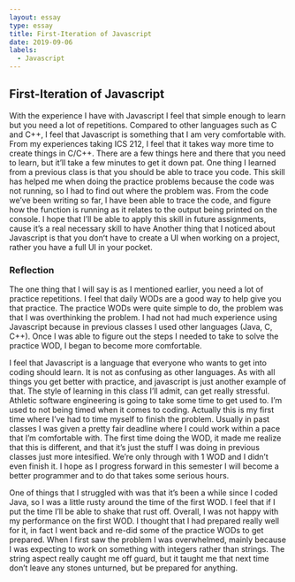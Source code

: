 ```yaml
---
layout: essay
type: essay
title: First-Iteration of Javascript
date: 2019-09-06
labels:
  - Javascript
---
```

## First-Iteration of Javascript
With the experience I have with Javascript I feel that simple enough to learn but you need a lot of repetitions. Compared to other languages such as C and C++, I feel that Javascript is something that I am very comfortable with. From my experiences taking ICS 212, I feel that it takes way more time to create things in C/C++. There are a few things here and there that you need to learn, but it’ll take a few minutes to get it down pat. One thing I learned from a previous class is that you should be able to trace you code. This skill has helped me when doing the practice problems because the code was not running, so I had to find out where the problem was. From the code we’ve been writing so far, I have been able to trace the code, and figure how the function is running as it relates to the output being printed on the console. I hope that I’ll be able to apply this skill in future assignments, cause it’s a real necessary skill to have  Another thing that I noticed about Javascript is that you donʻt have to create a UI when working on a project, rather you have a full UI in your pocket. 

### Reflection
The one thing that I will say is as I mentioned earlier, you need a lot of practice repetitions. I feel that daily WODs are a good way to help give you that practice. The practice WODs were quite simple to do, the problem was that I was overthinking the problem. I had not had much experience using Javascript because in previous classes I used other languages (Java, C, C++). Once I was able to figure out the steps I needed to take to solve the practice WOD, I began to become more comfortable.

I feel that Javascript is a language that everyone who wants to get into coding should learn. It is not as confusing as other languages. As with all things you get better with practice, and javascript is just another example of that. The style of learning in this class I’ll admit, can get really stressful. Athletic software engineering is going to take some time to get used to. I’m used to not being timed when it comes to coding. Actually this is my first time where I’ve had to time myself to finish the problem. Usually in past classes I was given a pretty fair deadline where I could work within a pace that I’m comfortable with. The first time doing the WOD, it made me realize that this is different, and that it’s just the stuff I was doing in previous classes just more intesified. We’re only through with 1 WOD and I didn’t even finish it. I hope as I progress forward in this semester I will become a better programmer and to do that takes some serious hours. 

One of things that I struggled with was that it’s been a while since I coded Java, so I was a little rusty around the time of the first WOD. I feel that if I put the time I’ll be able to shake that rust off. Overall, I was not happy with my performance on the first WOD. I thought that I had prepared really well for it, in fact I went back and re-did some of the practice WODs to get prepared. When I first saw the problem I was overwhelmed, mainly because I was expecting to work on something with integers rather than strings. The string aspect really caught me off guard, but it taught me that next time don’t leave any stones unturned, but be prepared for anything. 

